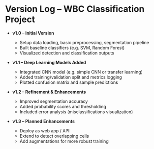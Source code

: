 # Version Log – WBC Classification Project

- **v1.0 – Initial Version**  
  - Setup data loading, basic preprocessing, segmentation pipeline  
  - Built baseline classifiers (e.g. SVM, Random Forest)  
  - Visualized detection and classification outputs  

- **v1.1 – Deep Learning Models Added**  
  - Integrated CNN model (e.g. simple CNN or transfer learning)  
  - Added training/validation split and metrics logging  
  - Plotted confusion matrix and sample predictions  

- **v1.2 – Refinement & Enhancements**  
  - Improved segmentation accuracy  
  - Added probability scores and thresholding  
  - Included error analysis (misclassifications visualization)  

- **v1.3 – Planned Enhancements**  
  - Deploy as web app / API  
  - Extend to detect overlapping cells  
  - Add augmentations for more robust training  
